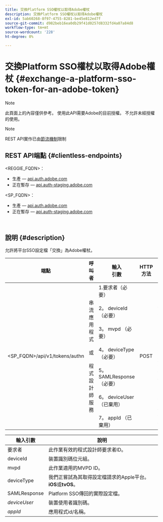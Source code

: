 ```yaml
---
title: 交換Platform SSO權杖以取得Adobe權杖
description: 交換Platform SSO權杖以取得Adobe權杖
exl-id: 5ab60268-8f97-4755-8281-be45e812ed7f
source-git-commit: d982beb16ea0db29f41d0257d8332fd4a07a84d8
workflow-type: tm+mt
source-wordcount: '228'
ht-degree: 0%

---
```


# 交換Platform SSO權杖以取得Adobe權杖 {#exchange-a-platform-sso-token-for-an-adobe-token}

>[!NOTE]
>
>此頁面上的內容僅供參考。 使用此API需要Adobe的目前授權。 不允許未經授權的使用。

>[!NOTE]
>
> REST API實作已由[節流機制](/help/authentication/integration-guide-programmers/throttling-mechanism.md)限制

## REST API端點 {#clientless-endpoints}

&lt;REGGIE_FQDN>：

* 生產 — [api.auth.adobe.com](http://api.auth.adobe.com/)
* 正在暫存 — [api.auth-staging.adobe.com](http://api.auth-staging.adobe.com/)

&lt;SP_FQDN>：

* 生產 — [api.auth.adobe.com](http://api.auth.adobe.com/)
* 正在暫存 — [api.auth-staging.adobe.com](http://api.auth-staging.adobe.com/)

</br>

## 說明 {#description}

允許將平台SSO設定檔「交換」為Adobe權杖。

| 端點 | 呼叫</br>者 | 輸入   </br>引數 | HTTP </br>方法 | 回應 | HTTP </br>回應 |
| --- | --- | --- | --- | --- | --- |
| &lt;SP_FQDN>/api/v1/tokens/authn | 串流應用程式</br></br>或</br></br>程式設計師服務 | 1.要求者（必要）</br>    </br>2。  deviceId （必要）</br>    </br>3。  mvpd （必要）</br>    </br>4。  deviceType （必要）</br>    </br>5。  SAMLResponse （必要）</br>    </br>6。  deviceUser （已棄用）</br>    </br>7。  appId （已棄用） | POST | 成功的回應將是「204無內容」，這表示已成功建立權杖，並已準備好用於授權流程。 | 204 — 無內容   </br>400 — 錯誤請求 |


| 輸入引數 | 說明 |
| --- | --- |
| 要求者 | 此作業有效的程式設計師要求者ID。 |
| deviceId | 裝置識別碼位元組。 |
| mvpd | 此作業適用的MVPD ID。 |
| deviceType | 我們正嘗試為其取得設定檔請求的Apple平台。  **iOS**&#x200B;或&#x200B;**tvOS**。 |
| SAMLResponse | Platform SSO傳回的實際設定檔。 |
| _deviceUser_ | 裝置使用者識別碼。 |
| _appId_ | 應用程式id/名稱。 |
